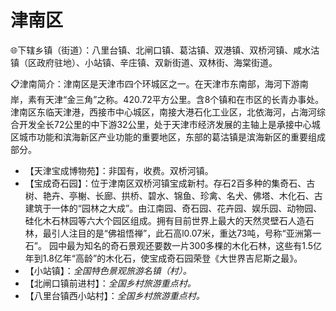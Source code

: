 # 津南区  
🌐下辖乡镇（街道）：八里台镇、北闸口镇、葛沽镇、双港镇、双桥河镇、咸水沽镇（区政府驻地）、小站镇、辛庄镇、双新街道、双林街、海棠街道。  
  
📋津南简介：津南区是天津市四个环城区之一。在天津市东南部，海河下游南岸，素有天津“金三角”之称。420.72平方公里。含8个镇和在市区的长青办事处。津南区东临天津港，西接市中心城区，南接大港石化工业区，北依海河，占海河综合开发全长72公里的中下游32公里，处于天津市经济发展的主轴上是承接中心城区城市功能和滨海新区产业功能的重要地区，东部的葛沽镇是滨海新区的重要组成部分。  
  
* 【天津宝成博物苑】：非国有，收费。双桥河镇。  
* 【宝成奇石园】：位于津南区双桥河镇宝成新村。存石2百多种的集奇石、古树、艳卉、亭榭、长廊、拱桥、碧水、锦鱼、珍禽、名犬、佛塔、木化石、古建筑于一体的“园林之大成”。由江南园、奇石园、花卉园、娱乐园、动物园、硅化木石林园等六大个园区组成。拥有目前世界上最大的天然灵壁石人造石林，最引人注目的是“佛祖悟禅”，此石高l0.07米，重达73吨，号称“亚洲第一石”。  园中最为知名的奇石景观还要数一片300多棵的木化石林，这些有1.5亿年到1.8亿年“高龄”的木化石，使宝成奇石园荣登《大世界吉尼斯之最》。  
* 【小站镇】：*全国特色景观旅游名镇（村）。*  
* 【北闸口镇前进村】：*全国乡村旅游重点村。*  
* 【八里台镇西小站村】：*全国乡村旅游重点村。*  